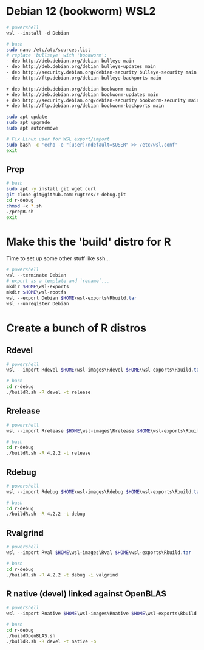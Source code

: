# Debian 12 (bookworm) WSL2

```powershell
# powershell
wsl --install -d Debian
```
```bash
# bash
sudo nano /etc/atp/sources.list
# replace 'bullseye' with 'bookworm':
- deb http://deb.debian.org/debian bulleye main
- deb http://deb.debian.org/debian bulleye-updates main
- deb http://security.debian.org/debian-security bulleye-security main
- deb http://ftp.debian.org/debian bulleye-backports main

+ deb http://deb.debian.org/debian bookworm main
+ deb http://deb.debian.org/debian bookworm-updates main
+ deb http://security.debian.org/debian-security bookworm-security main
+ deb http://ftp.debian.org/debian bookworm-backports main

sudo apt update
sudo apt upgrade
sudo apt autoremove

# Fix Linux user for WSL export/import
sudo bash -c 'echo -e "[user]\ndefault=$USER" >> /etc/wsl.conf'
exit
```

## Prep
```bash
# bash
sudo apt -y install git wget curl
git clone git@github.com:rugtres/r-debug.git
cd r-debug
chmod +x *.sh
./prepR.sh
exit
```

# Make this the 'build' distro for R
Time to set up some other stuff like ssh...
```powershell
# powershell
wsl --terminate Debian
# export as a template and `rename`...
mkdir $HOME\wsl-exports
mkdir $HOME\wsl-rootfs
wsl --export Debian $HOME\wsl-exports\Rbuild.tar
wsl --unregister Debian
```

# Create a bunch of R distros
## Rdevel
```powershell
# powershell
wsl --import Rdevel $HOME\wsl-images\Rdevel $HOME\wsl-exports\Rbuild.tar
```
```bash
# bash
cd r-debug
./buildR.sh -R devel -t release
```
## Rrelease
```powershell
# powershell
wsl --import Rrelease $HOME\wsl-images\Rrelease $HOME\wsl-exports\Rbuild.tar
```
```bash
# bash
cd r-debug
./buildR.sh -R 4.2.2 -t release
```
## Rdebug
```powershell
# powershell
wsl --import Rdebug $HOME\wsl-images\Rdebug $HOME\wsl-exports\Rbuild.tar
```
```bash
# bash
cd r-debug
./buildR.sh -R 4.2.2 -t debug
```
## Rvalgrind
```powershell
# powershell
wsl --import Rval $HOME\wsl-images\Rval $HOME\wsl-exports\Rbuild.tar
```
```bash
# bash
cd r-debug
./buildR.sh -R 4.2.2 -t debug -i valgrind
```
## R native (devel) linked against OpenBLAS
```powershell
# powershell
wsl --import Rnative $HOME\wsl-images\Rnative $HOME\wsl-exports\Rbuild.tar
```
```bash
# bash
cd r-debug
./buildOpenBLAS.sh
./buildR.sh -R devel -t native -o
```
